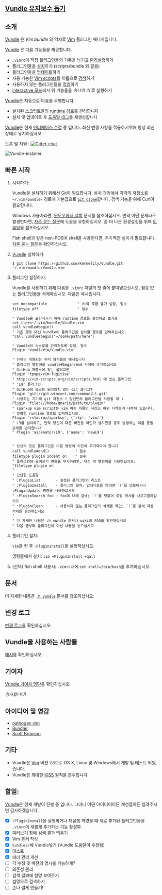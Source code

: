 ﻿## [Vundle 유지보수 돕기](https://github.com/VundleVim/Vundle.vim/issues/383)

## 소개

[Vundle] 은 _Vim bundle_ 의 약자로 [Vim] 플러그인 매니저입니다.

[Vundle] 은 다음 기능들을 제공합니다.

* `.vimrc`에 직접 플러그인들의 기록을 남기고 [환경설정]하기
* 플러그인들을 [설치]하기 (scripts/bundle 와 같음)
* 플러그인들을 [업데이트]하기
* 사용 가능한 [Vim scripts]를 이름으로 [검색]하기
* 사용하지 않는 플러그인들을 [정리]하기
* [interactive 모드]에서 위 기능들을 *하나의 키* 로 실행하기

[Vundle]은 자동으로 다음을 수행합니다.

* 설치된 스크립트들의 [runtime 경로]를 관리합니다
* 설치 및 업데이트 후 [도움말 태그]를 재생성합니다

[Vundle]은 현재 [인터페이스 수정] 중 입니다. 최신 변경 사항을 적용하기위해 항상 최신 상태로 유지하십시오.

토론 및 지원 : [![Gitter-chat](https://badges.gitter.im/VundleVim/Vundle.vim.svg)](https://gitter.im/VundleVim/Vundle.vim)

![Vundle-installer](http://i.imgur.com/Rueh7Cc.png)

## 빠른 시작

1. 시작하기:

   Vundle을 설치하기 위해선 [Git]이 필요합니다.
   설치 과정에서 각각의 저장소를 `~/.vim/bundle/` 경로에 기본값으로 [`git clone`]합니다.
   검색 기능을 위해 Curl이 필요합니다.

   Windows 사용자라면, [윈도우에서 설치] 문서를 참조하십시오. 만약 어떤 문제라도 발생한다면, [자주 묻는 질문]에 도움을 요청하십시오.
   좀 더 나은 환경설정을 위해 [도움말]을 참조하십시오.

   Fish shell과 같은 non-POSIX shell을 사용한다면, 추가적인 설치가 필요합니다. [자주 묻는 질문]을 확인하십시오.

2. [Vundle] 설치하기:

   `$ git clone https://github.com/Kernelily/Vundle.git ~/.vim/bundle/Vundle.vim`

3. 플러그인 설정하기:

   Vundle을 사용하기 위해 다음을 `.vimrc` 파일의 첫 줄에 붙여넣으십시오. 필요 없는 플러그인들을 삭제하십시오. 다음은 예시입니다.

   ```vim
   set nocompatible              " Vi와 호환 불가 설정, 필수
   filetype off                  " 필수

   " Vundle을 포함시키기 위해 runtime 경로를 설정하고 초기화
   set rtp+=~/.vim/bundle/Vundle.vim
   call vundle#begin()
   " 기존 경로 대신 Vundle이 플러그인을 설치할 경로를 입력하십시오.
   "call vundle#begin('~/some/path/here')

   " Vundle이 스스로를 관리하도록 설정, 필수
   Plugin 'VundleVim/Vundle.vim'

   " 아래는 지원되는 여러 형식들의 예시입니다
   " 플러그인 명령어를 vundle#begin/end 사이에 추가하십시오
   " GitHub 저장소에 있는 플러그인
   Plugin 'tpope/vim-fugitive'
   " http://vim-scripts.org/vim/scripts.html 에 있는 플러그인
   " 'L9' 플러그인
   " GitHub에 호스트 되어있지 않는 Git 플러그인
   Plugin 'git://git.wincent.com/command-t.git'
   " 사용하는 기기의 git 저장소 ( 당신만의 플러그인을 사용할 때 )
   Plugin 'file:///home/gmarik/path/to/plugin'
   " sparkup vim script는 vim 이란 이름의 저장소 하위 디렉토리 내부에 있습니다.
   " 정확한 runtime 경로를 입력하십시오.
   Plugin 'rstacruz/sparkup', {'rtp': 'vim/'}
   " L9를 설치하고, 만약 당신이 다른 버전을 어딘가 설치했을 경우 발생하는 이름 충돌 문제를 방지합니다
   " Plugin 'ascenator/L9', {'name': 'newL9'}


   " 당신의 모든 플러그인은 다음 명령어 이전에 추가되어야 합니다
   call vundle#end()            " 필수
   filetype plugin indent on    " 필수
   " 플러그인의 들여쓰기 변화를 무시하려면, 대신 이 명령어를 사용하십시오:
   "filetype plugin on
   "
   " 간단한 도움말
   " :PluginList       - 설정된 플러그인의 리스트
   " :PluginInstall    - 플러그인 설치; 업데이트를 하려면 `!`를 덧붙이거나 :PluginUpdate 명령을 사용하십시오
   " :PluginSearch foo - foo에 대해 검색; `!`를 덧붙여 로컬 캐시를 새로고침하십시오
   " :PluginClean      - 사용하지 않는 플러그인의 삭제를 확인; `!`를 붙여 자동 삭제를 승인하십시오
   "
   " 더 자세한 내용은 :h vundle 문서나 wiki의 FAQ를 확인하십시오
   " 다음 줄부터 플러그인이 아닌 내용을 넣으십시오
   ```

4. 플러그인 설치:

   `vim`을 켠 후 `:PluginInstall`을 실행하십시오.

   명령줄에서 설치: `vim +PluginInstall +qall`

5. (선택) fish shell 사용시: `.vimrc`내에 `set shell=/bin/bash`을 추가하십시오.

## 문서

더 자세한 내용은 [`:h vundle`](https://github.com/VundleVim/Vundle.vim/blob/master/doc/vundle.txt) 문서를 참조하십시오.

## 변경 로그

[변경 로그](https://github.com/VundleVim/Vundle.vim/blob/master/changelog.md)을 확인하십시오.

## Vundle을 사용하는 사람들

[예시](https://github.com/VundleVim/Vundle.vim/wiki/Examples)를 확인하십시오.

## 기여자

[Vundle 기여자 명단](https://github.com/VundleVim/Vundle.vim/graphs/contributors)을 확인하십시오.

*감사합니다!*

## 아이디어 및 영감

* [pathogen.vim](http://github.com/tpope/vim-pathogen/)
* [Bundler](https://github.com/bundler/bundler)
* [Scott Bronson](http://github.com/bronson)

## 기타

* Vundle은 [Vim] 버젼 7.3으로 OS X, Linux 및 Windows에서 개발 및 테스트 되었습니다.
* Vundle은 최대한 [KISS](http://en.wikipedia.org/wiki/KISS_principle) 원칙을 준수합니다.

## 할일:
[Vundle]은 현재 개발이 진행 중 입니다. 그러니 어떤 아이디어이든 개선점이든 알려주시면 감사하겠습니다.

* [x] `:PluginInstall`을 실행하거나 재실행 하였을 때 새로 추가된 플러그인들을 `.vimrc`에 새롭게 추가하는 기능 활성화
* [x] 미리보기 창에 검색 결과 띄우기
* [x] Vim 문서 작성
* [x] `bundles/`에 Vundle넣기 (Vundle 도움말이 수정됨)
* [x] 테스트
* [x] 에러 관리 개선
* [ ] 각 수정 및 버전의 명시를 가능하게?
* [ ] 의존성 관리
* [ ] 검색 결과에 설명 보여주기
* [ ] 설명으로 검색하기
* [ ] 존나 쩔게 만들기!

[Vundle]:http://github.com/VundleVim/Vundle.vim
[윈도우에서 설치]:https://github.com/VundleVim/Vundle.vim/wiki/Vundle-for-Windows
[자주 묻는 질문]:https://github.com/VundleVim/Vundle.vim/wiki
[도움말]:https://github.com/VundleVim/Vundle.vim/wiki/Tips-and-Tricks
[Vim]:http://www.vim.org
[Git]:http://git-scm.com
[`git clone`]:http://gitref.org/creating/#clone

[Vim scripts]:http://vim-scripts.org/vim/scripts.html
[도움말 태그]:http://vimdoc.sourceforge.net/htmldoc/helphelp.html#:helptags
[runtime 경로]:http://vimdoc.sourceforge.net/htmldoc/options.html#%27runtimepath%27

[환경설정]:https://github.com/VundleVim/Vundle.vim/blob/v0.10.2/doc/vundle.txt#L126-L233
[설치]:https://github.com/VundleVim/Vundle.vim/blob/v0.10.2/doc/vundle.txt#L234-L254
[업데이트]:https://github.com/VundleVim/Vundle.vim/blob/v0.10.2/doc/vundle.txt#L255-L265
[검색]:https://github.com/VundleVim/Vundle.vim/blob/v0.10.2/doc/vundle.txt#L266-L295
[정리]:https://github.com/VundleVim/Vundle.vim/blob/v0.10.2/doc/vundle.txt#L303-L318
[interactive 모드]:https://github.com/VundleVim/Vundle.vim/blob/v0.10.2/doc/vundle.txt#L319-L360
[인터페이스 수정]:https://github.com/VundleVim/Vundle.vim/blob/v0.10.2/doc/vundle.txt#L372-L396
